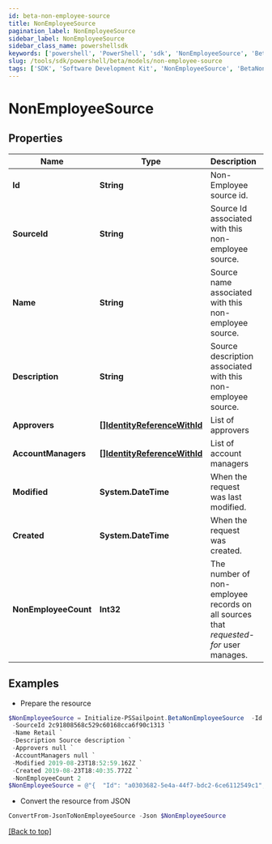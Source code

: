 ```yaml
---
id: beta-non-employee-source
title: NonEmployeeSource
pagination_label: NonEmployeeSource
sidebar_label: NonEmployeeSource
sidebar_class_name: powershellsdk
keywords: ['powershell', 'PowerShell', 'sdk', 'NonEmployeeSource', 'BetaNonEmployeeSource'] 
slug: /tools/sdk/powershell/beta/models/non-employee-source
tags: ['SDK', 'Software Development Kit', 'NonEmployeeSource', 'BetaNonEmployeeSource']
---
```



# NonEmployeeSource

## Properties

Name | Type | Description | Notes
------------ | ------------- | ------------- | -------------
**Id** | **String** | Non-Employee source id. | [optional] 
**SourceId** | **String** | Source Id associated with this non-employee source. | [optional] 
**Name** | **String** | Source name associated with this non-employee source. | [optional] 
**Description** | **String** | Source description associated with this non-employee source. | [optional] 
**Approvers** | [**[]IdentityReferenceWithId**](identity-reference-with-id) | List of approvers | [optional] 
**AccountManagers** | [**[]IdentityReferenceWithId**](identity-reference-with-id) | List of account managers | [optional] 
**Modified** | **System.DateTime** | When the request was last modified. | [optional] 
**Created** | **System.DateTime** | When the request was created. | [optional] 
**NonEmployeeCount** | **Int32** | The number of non-employee records on all sources that *requested-for* user manages. | [optional] 

## Examples

- Prepare the resource
```powershell
$NonEmployeeSource = Initialize-PSSailpoint.BetaNonEmployeeSource  -Id a0303682-5e4a-44f7-bdc2-6ce6112549c1 `
 -SourceId 2c91808568c529c60168cca6f90c1313 `
 -Name Retail `
 -Description Source description `
 -Approvers null `
 -AccountManagers null `
 -Modified 2019-08-23T18:52:59.162Z `
 -Created 2019-08-23T18:40:35.772Z `
 -NonEmployeeCount 2
$NonEmployeeSource = @"{  "Id": "a0303682-5e4a-44f7-bdc2-6ce6112549c1", "SourceId": "2c91808568c529c60168cca6f90c1313", "Name": "Retail", "Description": "Source description", "Approvers": null, "AccountManagers": null, "Modified": "2019-08-23T18:52:59.162Z", "Created": "2019-08-23T18:40:35.772Z", "NonEmployeeCount": "2" }"@
```

- Convert the resource from JSON
```powershell
ConvertFrom-JsonToNonEmployeeSource -Json $NonEmployeeSource
```


[[Back to top]](#) 

